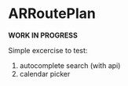 ARRoutePlan
===========

**WORK IN PROGRESS**

Simple excercise to test:
1) autocomplete search (with api)
2) calendar picker


